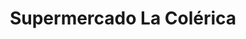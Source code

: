 ---
title: "Supermercado La Colérica"
url: /quirihue/supermercado-la-colerica/
shop: supermercado
---